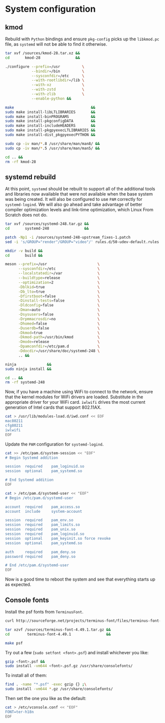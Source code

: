 # System configuration

## kmod

Rebuild with `Python` bindings and ensure `pkg-config` picks up the `libkmod.pc` file, as `systemd` will not be able to find it otherwise.

```sh
tar xvf /sources/kmod-28.tar.xz &&
cd       kmod-28                &&

./configure --prefix=/usr          \
            --bindir=/bin          \
            --sysconfdir=/etc      \
            --with-rootlibdir=/lib \
            --with-xz              \
            --with-zstd            \
            --with-zlib            \
            --enable-python &&

make                                   &&
sudo make install-libLTLIBRARIES       &&
sudo make install-binPROGRAMS          &&
sudo make install-pkgconfigDATA        &&
sudo make install-includeHEADERS       &&
sudo make install-pkgpyexecLTLIBRARIES &&
sudo make install-dist_pkgpyexecPYTHON &&

sudo cp -iv man/*.8 /usr/share/man/man8/ &&
sudo cp -iv man/*.5 /usr/share/man/man5/ &&

cd .. &&
rm -rf kmod-28
```

## systemd rebuild

At this point, `systemd` should be rebuilt to support all of the additional tools and libraries now available that were not available when the base system was being created. It will also be configured to use `PAM` correctly for `systemd-logind`. We will also go ahead and take advantage of better compiler optimization levels and link-time optimization, which Linux From Scratch does not do.

```sh
tar xvf /sources/systemd-248.tar.gz &&
cd       systemd-248                &&

patch -Np1 -i /sources/systemd-248-upstream_fixes-1.patch                 &&
sed -i 's/GROUP="render"/GROUP="video"/' rules.d/50-udev-default.rules.in &&

mkdir -v build &&
cd       build &&

meson --prefix=/usr                       \
      --sysconfdir=/etc                   \
      --localstatedir=/var                \
      --buildtype=release                 \
      --optimization=2                    \
      -Dblkid=true                        \
      -Db_lto=true                        \
      -Dfirstboot=false                   \
      -Dinstall-tests=false               \
      -Dldconfig=false                    \
      -Dman=auto                          \
      -Dsysusers=false                    \
      -Drpmmacrosdir=no                   \
      -Dhomed=false                       \
      -Duserdb=false                      \
      -Dkmod=true                         \
      -Dkmod-path=/usr/bin/kmod           \
      -Dmode=release                      \
      -Dpamconfdir=/etc/pam.d             \
      -Ddocdir=/usr/share/doc/systemd-248 \
      .. &&

ninja              &&
sudo ninja install &&

cd .. &&
rm -rf systemd-248
```

Now, if you have a machine using WiFi to connect to the network, ensure that the kernel modules for WiFi drivers are loaded. Substitute in the appropriate driver for your WiFi card. `iwlwifi` drives the most current generation of Intel cards that support 802.11AX.

```sh
cat > /usr/lib/modules-load.d/iwd.conf << EOF
mac80211
cfg80211
iwlwifi
EOF
```

Update the `PAM` configuration for `systemd-logind`.

```sh
cat >> /etc/pam.d/system-session << "EOF"
# Begin Systemd addition

session  required    pam_loginuid.so
session  optional    pam_systemd.so

# End Systemd addition
EOF

cat > /etc/pam.d/systemd-user << "EOF"
# Begin /etc/pam.d/systemd-user

account  required    pam_access.so
account  include     system-account

session  required    pam_env.so
session  required    pam_limits.so
session  required    pam_unix.so
session  required    pam_loginuid.so
session  optional    pam_keyinit.so force revoke
session  optional    pam_systemd.so

auth     required    pam_deny.so
password required    pam_deny.so

# End /etc/pam.d/systemd-user
EOF
```

Now is a good time to reboot the system and see that everything starts up as expected.

## Console fonts

Install the psf fonts from `TerminusFont`.

```sh
curl http://sourceforge.net/projects/terminus-font/files/terminus-font-4.49/terminus-font-4.49.1.tar.gz/download -o /sources/terminus-font-4.49.1.tar.gz &&

tar xzvf /sources/terminus-font-4.49.1.tar.gz &&
cd        terminus-font-4.49.1                &&

make psf
```

Try out a few (`sudo setfont <font>.psf`) and install whichever you like:

```sh
gzip <font>.psf &&
sudo install -vm644 <font>.psf.gz /usr/share/consolefonts/
```

To install all of them:

```sh
find . -name "*.psf" -exec gzip {} ;\
sudo install -vm644 *.gz /usr/share/consolefonts/
```

Then set the one you like as the default:

```sh
cat > /etc/vconsole.conf << "EOF"
FONT=ter-h18n
EOF
```
